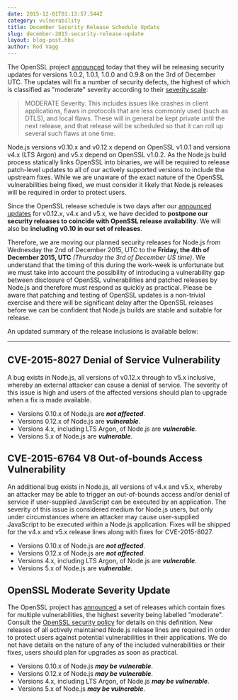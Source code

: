 ```yaml
---
date: 2015-12-01T01:13:57.544Z
category: vulnerability
title: December Security Release Schedule Update
slug: december-2015-security-release-update
layout: blog-post.hbs
author: Rod Vagg
---
```


The OpenSSL project [announced](https://mta.openssl.org/pipermail/openssl-announce/2015-November/000045.html) today that they will be releasing security updates for versions 1.0.2, 1.0.1, 1.0.0 and 0.9.8 on the 3rd of December UTC. The updates will fix a number of security defects, the highest of which is classified as "moderate" severity according to their [severity scale](https://www.openssl.org/policies/secpolicy.html):

> MODERATE Severity. This includes issues like crashes in client applications, flaws in protocols that are less commonly used (such as DTLS), and local flaws. These will in general be kept private until the next release, and that release will be scheduled so that it can roll up several such flaws at one time.

Node.js versions v0.10.x and v0.12.x depend on OpenSSL v1.0.1 and versions v4.x (LTS Argon) and v5.x depend on OpenSSL v1.0.2. As the Node.js build process statically links OpenSSL into binaries, we will be required to release patch-level updates to all of our actively supported versions to include the upstream fixes. While we are unaware of the exact nature of the OpenSSL vulnerabilities being fixed, we must consider it likely that Node.js releases will be required in order to protect users.

Since the OpenSSL release schedule is two days after our [announced updates](https://groups.google.com/forum/#!topic/nodejs-sec/Zf7Nxtg230E) for v0.12.x, v4.x and v5.x, we have decided to **postpone our security releases to coincide with OpenSSL release availability**. We will also be **including v0.10 in our set of releases**.

Therefore, we are moving our planned security releases for Node.js from Wednesday the 2nd of December 2015, UTC to the **Friday, the 4th of December 2015, UTC** _(Thursday the 3rd of December US time)_. We understand that the timing of this during the work-week is unfortunate but we must take into account the possibility of introducing a vulnerability gap between disclosure of OpenSSL vulnerabilities and patched releases by Node.js and therefore must respond as quickly as practical. Please be aware that patching and testing of OpenSSL updates is a non-trivial exercise and there will be significant delay after the OpenSSL releases before we can be confident that Node.js builds are stable and suitable for release.

An updated summary of the release inclusions is available below:

---

## CVE-2015-8027 Denial of Service Vulnerability

A bug exists in Node.js, all versions of v0.12.x through to v5.x inclusive, whereby an external attacker can cause a denial of service. The severity of this issue is high and users of the affected versions should plan to upgrade when a fix is made available.

- Versions 0.10.x of Node.js are **_not affected_**.
- Versions 0.12.x of Node.js are **_vulnerable_**.
- Versions 4.x, including LTS Argon, of Node.js are **_vulnerable_**.
- Versions 5.x of Node.js are **_vulnerable_**.

## CVE-2015-6764 V8 Out-of-bounds Access Vulnerability

An additional bug exists in Node.js, all versions of v4.x and v5.x, whereby an attacker may be able to trigger an out-of-bounds access and/or denial of service if user-supplied JavaScript can be executed by an application. The severity of this issue is considered medium for Node.js users, but only under circumstances where an attacker may cause user-supplied JavaScript to be executed within a Node.js application. Fixes will be shipped for the v4.x and v5.x release lines along with fixes for CVE-2015-8027.

- Versions 0.10.x of Node.js are **_not affected_**.
- Versions 0.12.x of Node.js are **_not affected_**.
- Versions 4.x, including LTS Argon, of Node.js are **_vulnerable_**.
- Versions 5.x of Node.js are **_vulnerable_**.

## OpenSSL Moderate Severity Update

The OpenSSL project has [announced](https://mta.openssl.org/pipermail/openssl-announce/2015-November/000045.html) a set of releases which contain fixes for multiple vulnerabilities, the highest severity being labelled "moderate". Consult the [OpenSSL security policy](https://www.openssl.org/policies/secpolicy.html) for details on this definition. New releases of all actively maintained Node.js release lines are required in order to protect users against potential vulnerabilities in their applications. We do not have details on the nature of any of the included vulnerabilities or their fixes, users should plan for upgrades as soon as practical.

- Versions 0.10.x of Node.js **_may be vulnerable_**.
- Versions 0.12.x of Node.js **_may be vulnerable_**.
- Versions 4.x, including LTS Argon, of Node.js **_may be vulnerable_**.
- Versions 5.x of Node.js **_may be vulnerable_**.

